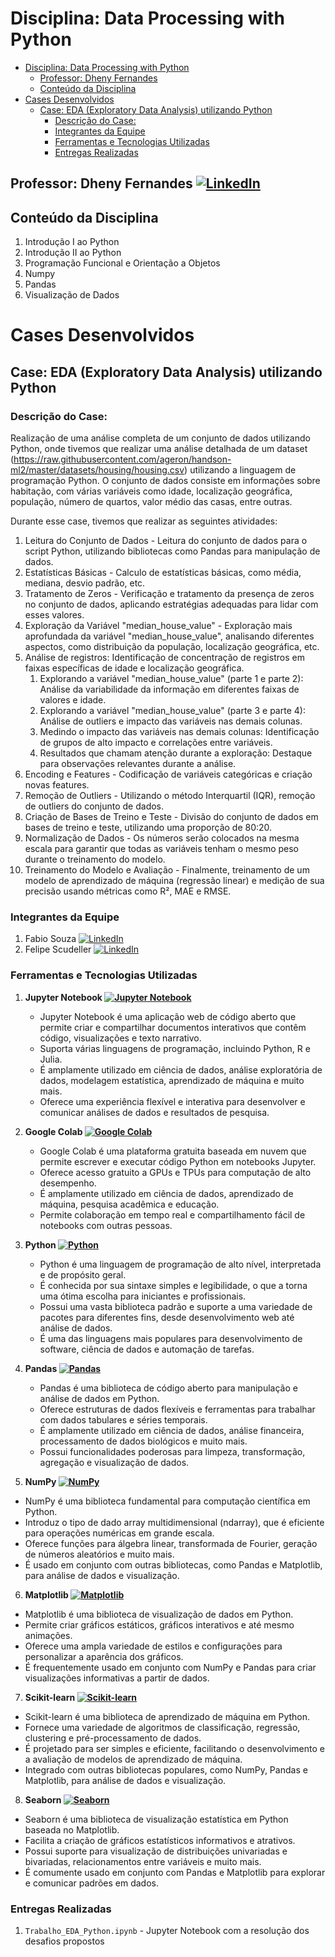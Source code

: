 # Disciplina: Data Processing with Python

- [Disciplina: Data Processing with Python](#disciplina-data-processing-with-python)
  - [Professor: Dheny Fernandes ](#professor-dheny-fernandes-)
  - [Conteúdo da Disciplina](#conteúdo-da-disciplina)
- [Cases Desenvolvidos](#cases-desenvolvidos)
  - [Case: EDA (Exploratory Data Analysis) utilizando Python](#case-eda-exploratory-data-analysis-utilizando-python)
    - [Descrição do Case:](#descrição-do-case)
    - [Integrantes da Equipe](#integrantes-da-equipe)
    - [Ferramentas e Tecnologias Utilizadas](#ferramentas-e-tecnologias-utilizadas)
    - [Entregas Realizadas](#entregas-realizadas)

## Professor: Dheny Fernandes [![LinkedIn](https://img.shields.io/badge/LinkedIn-Profile-blue?style=flat-square&logo=linkedin)](https://www.linkedin.com/in/dhenyfernandes/)

## Conteúdo da Disciplina
1. Introdução I ao Python
2. Introdução II ao Python
3. Programação Funcional e Orientação a Objetos
4. Numpy
5. Pandas
6. Visualização de Dados

# Cases Desenvolvidos 
## Case: EDA (Exploratory Data Analysis) utilizando Python
### Descrição do Case:
Realização de uma análise completa de um conjunto de dados utilizando Python, onde tivemos que realizar uma análise detalhada de um dataset (https://raw.githubusercontent.com/ageron/handson-ml2/master/datasets/housing/housing.csv) utilizando a linguagem de programação Python. O conjunto de dados consiste em informações sobre habitação, com várias variáveis como idade, localização geográfica, população, número de quartos, valor médio das casas, entre outras.

Durante esse case, tivemos que realizar as seguintes atividades:
1. Leitura do Conjunto de Dados - Leitura do conjunto de dados para o script Python, utilizando bibliotecas como Pandas para manipulação de dados.
2. Estatísticas Básicas - Calculo de estatísticas básicas, como média, mediana, desvio padrão, etc.
3. Tratamento de Zeros - Verificação e tratamento da presença de zeros no conjunto de dados, aplicando estratégias adequadas para lidar com esses valores.
4. Exploração da Variável "median_house_value" - Exploração mais aprofundada da variável "median_house_value", analisando diferentes aspectos, como distribuição da população, localização geográfica, etc.
5. Análise de registros: Identificação de concentração de registros em faixas específicas de idade e localização geográfica.
   1. Explorando a variável "median_house_value" (parte 1 e parte 2): Análise da variabilidade da informação em diferentes faixas de valores e idade.
   2. Explorando a variável "median_house_value" (parte 3 e parte 4): Análise de outliers e impacto das variáveis nas demais colunas.
   3. Medindo o impacto das variáveis nas demais colunas: Identificação de grupos de alto impacto e correlações entre variáveis.
   4. Resultados que chamam atenção durante a exploração: Destaque para observações relevantes durante a análise.
6. Encoding e Features - Codificação de variáveis categóricas e criação novas features.
7. Remoção de Outliers - Utilizando o método Interquartil (IQR), remoção de outliers do conjunto de dados.
8. Criação de Bases de Treino e Teste - Divisão do conjunto de dados em bases de treino e teste, utilizando uma proporção de 80:20.
9. Normalização de Dados - Os números serão colocados na mesma escala para garantir que todas as variáveis tenham o mesmo peso durante o treinamento do modelo.
10.  Treinamento do Modelo e Avaliação - Finalmente, treinamento de um modelo de aprendizado de máquina (regressão linear) e medição de sua precisão usando métricas como R², MAE e RMSE.

### Integrantes da Equipe
1. Fabio Souza [![LinkedIn](https://img.shields.io/badge/LinkedIn-Profile-blue?style=flat-square&logo=linkedin)](https://www.linkedin.com/in/fabiomarcelosouza/)
2. Felipe Scudeller [![LinkedIn](https://img.shields.io/badge/LinkedIn-Profile-blue?style=flat-square&logo=linkedin)](https://www.linkedin.com/in/felipe-scudeller/)

### Ferramentas e Tecnologias Utilizadas
1. **Jupyter Notebook [![Jupyter Notebook](https://img.shields.io/badge/Jupyter_Notebook-Interactive_Notebooks-blue?style=flat-square&logo=jupyter)](https://jupyter.org/)**
   - Jupyter Notebook é uma aplicação web de código aberto que permite criar e compartilhar documentos interativos que contêm código, visualizações e texto narrativo.
   - Suporta várias linguagens de programação, incluindo Python, R e Julia.
   - É amplamente utilizado em ciência de dados, análise exploratória de dados, modelagem estatística, aprendizado de máquina e muito mais.
   - Oferece uma experiência flexível e interativa para desenvolver e comunicar análises de dados e resultados de pesquisa.
  
2. **Google Colab [![Google Colab](https://img.shields.io/badge/Google_Colab-Notebooks-yellow?style=flat-square&logo=google-colab)](https://colab.research.google.com/)**
   - Google Colab é uma plataforma gratuita baseada em nuvem que permite escrever e executar código Python em notebooks Jupyter.
   - Oferece acesso gratuito a GPUs e TPUs para computação de alto desempenho.
   - É amplamente utilizado em ciência de dados, aprendizado de máquina, pesquisa acadêmica e educação.
   - Permite colaboração em tempo real e compartilhamento fácil de notebooks com outras pessoas.
  
3. **Python [![Python](https://img.shields.io/badge/Python-Programming-blue?style=flat-square&logo=python)](https://www.python.org/)**
   - Python é uma linguagem de programação de alto nível, interpretada e de propósito geral.
   - É conhecida por sua sintaxe simples e legibilidade, o que a torna uma ótima escolha para iniciantes e profissionais.
   - Possui uma vasta biblioteca padrão e suporte a uma variedade de pacotes para diferentes fins, desde desenvolvimento web até análise de dados.
   - É uma das linguagens mais populares para desenvolvimento de software, ciência de dados e automação de tarefas.

4. **Pandas [![Pandas](https://img.shields.io/badge/Pandas-Data_Manipulation-green?style=flat-square&logo=pandas)](https://pandas.pydata.org/)**
   - Pandas é uma biblioteca de código aberto para manipulação e análise de dados em Python.
   - Oferece estruturas de dados flexíveis e ferramentas para trabalhar com dados tabulares e séries temporais.
   - É amplamente utilizado em ciência de dados, análise financeira, processamento de dados biológicos e muito mais.
   - Possui funcionalidades poderosas para limpeza, transformação, agregação e visualização de dados.

5.  **NumPy [![NumPy](https://img.shields.io/badge/NumPy-Scientific_Computing-yellow?style=flat-square&logo=numpy)](https://numpy.org/)**
   - NumPy é uma biblioteca fundamental para computação científica em Python.
   - Introduz o tipo de dado array multidimensional (ndarray), que é eficiente para operações numéricas em grande escala.
   - Oferece funções para álgebra linear, transformada de Fourier, geração de números aleatórios e muito mais.
   - É usado em conjunto com outras bibliotecas, como Pandas e Matplotlib, para análise de dados e visualização.

6.  **Matplotlib [![Matplotlib](https://img.shields.io/badge/Matplotlib-Data_Visualization-orange?style=flat-square&logo=matplotlib)](https://matplotlib.org/)**
   - Matplotlib é uma biblioteca de visualização de dados em Python.
   - Permite criar gráficos estáticos, gráficos interativos e até mesmo animações.
   - Oferece uma ampla variedade de estilos e configurações para personalizar a aparência dos gráficos.
   - É frequentemente usado em conjunto com NumPy e Pandas para criar visualizações informativas a partir de dados.

7.  **Scikit-learn [![Scikit-learn](https://img.shields.io/badge/Scikit--learn-Machine_Learning-purple?style=flat-square&logo=scikit-learn)](https://scikit-learn.org/)**
   - Scikit-learn é uma biblioteca de aprendizado de máquina em Python.
   - Fornece uma variedade de algoritmos de classificação, regressão, clustering e pré-processamento de dados.
   - É projetado para ser simples e eficiente, facilitando o desenvolvimento e a avaliação de modelos de aprendizado de máquina.
   - Integrado com outras bibliotecas populares, como NumPy, Pandas e Matplotlib, para análise de dados e visualização.

8.  **Seaborn [![Seaborn](https://img.shields.io/badge/Seaborn-Statistical_Visualization-lightgrey?style=flat-square&logo=seaborn)](https://seaborn.pydata.org/)**
   - Seaborn é uma biblioteca de visualização estatística em Python baseada no Matplotlib.
   - Facilita a criação de gráficos estatísticos informativos e atrativos.
   - Possui suporte para visualização de distribuições univariadas e bivariadas, relacionamentos entre variáveis e muito mais.
   - É comumente usado em conjunto com Pandas e Matplotlib para explorar e comunicar padrões em dados.

### Entregas Realizadas
1. `Trabalho_EDA_Python.ipynb` - Jupyter Notebook com a resolução dos desafios propostos